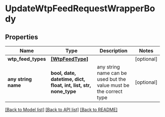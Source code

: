 # UpdateWtpFeedRequestWrapperBody


## Properties
Name | Type | Description | Notes
------------ | ------------- | ------------- | -------------
**wtp_feed_types** | [**[WtpFeedType]**](WtpFeedType.md) |  | [optional] 
**any string name** | **bool, date, datetime, dict, float, int, list, str, none_type** | any string name can be used but the value must be the correct type | [optional]

[[Back to Model list]](../README.md#documentation-for-models) [[Back to API list]](../README.md#documentation-for-api-endpoints) [[Back to README]](../README.md)


